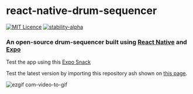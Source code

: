 # react-native-drum-sequencer

[![MIT Licence](https://badges.frapsoft.com/os/mit/mit.svg?v=103)](https://opensource.org/licenses/mit-license.php)
[![stability-alpha](https://img.shields.io/badge/stability-alpha-f4d03f.svg)](https://github.com/mkenney/software-guides/blob/master/STABILITY-BADGES.md#alpha)

### An open-source drum-sequencer built using [React Native](https://reactnative.dev/) and [Expo](https://expo.dev/)

Test the app using this [Expo Snack](https://snack.expo.dev/@paladinic/expo_drumachine)

Test the latest version by importing this repository ash shown on [this page](https://docs.joevo2.com/workshop/importing-git-repository-into-expo-snack).

![ezgif com-video-to-gif](https://user-images.githubusercontent.com/25911312/221269212-7a54f153-1b37-48af-b1ec-b24f5ff28622.gif)
